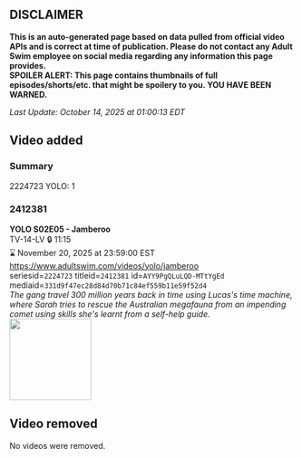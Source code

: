 ## DISCLAIMER
**This is an auto-generated page based on data pulled from official video APIs and is correct at time of publication. Please do not contact any Adult Swim employee on social media regarding any information this page provides.**  
**SPOILER ALERT: This page contains thumbnails of full episodes/shorts/etc. that might be spoilery to you. YOU HAVE BEEN WARNED.**  

_Last Update: October 14, 2025 at 01:00:13 EDT_
## Video added
### Summary
2224723 YOLO: 1  
### 2412381
**YOLO S02E05 - Jamberoo**  
TV-14-LV 🔒 11:15  
⌛ November 20, 2025 at 23:59:00 EST  
https://www.adultswim.com/videos/yolo/jamberoo  
seriesid=`2224723` titleid=`2412381` id=`AYY9PgQLuLQD-MTtYgEd` mediaid=`331d9f47ec28d84d70b71c84ef559b11e59f52d4`  
_The gang travel 300 million years back in time using Lucas's time machine, where Sarah tries to rescue the Australian megafauna from an impending comet using skills she's learnt from a self-help guide._  
<a href="https://media.cdn.adultswim.com/uploads/20230211/thumbnails/2_232111543383-YOLO205Still001tiny.png"><img src="https://media.cdn.adultswim.com/uploads/20230211/thumbnails/2_232111543383-YOLO205Still001tiny.png" height="144px" /></a>
## Video removed
No videos were removed.  
